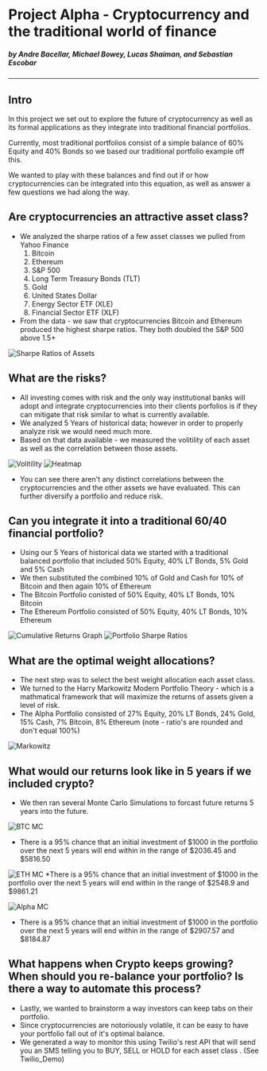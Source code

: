 # Project Alpha - Cryptocurrency and the traditional world of finance
##### by Andre Bacellar, Michael Bowey, Lucas Shaiman, and Sebastian Escobar
---

## Intro 
In this project we set out to explore the future of cryptocurrency as well as its formal applications as they integrate into traditional financial portfolios. 

Currently, most traditional portfolios consist of a simple balance of 60% Equity and 40% Bonds so we based our traditional portfolio example off this.

We wanted to play with these balances and find out if or how cryptocurrencies can be integrated into this equation, as well as answer a few questions we had along the way.


## Are cryptocurrencies an attractive asset class?
 * We analyzed the sharpe ratios of a few asset classes we pulled from Yahoo Finance
    1. Bitcoin
    2. Ethereum
    3. S&P 500
    4. Long Term Treasury Bonds (TLT)
    5. Gold
    6. United States Dollar
    7. Energy Sector ETF (XLE)
    8. Financial Sector ETF (XLF)
 * From the data - we saw that cryptocurrencies Bitcoin and Ethereum produced the highest sharpe ratios. They both doubled the S&P 500 above 1.5+

![Sharpe Ratios of Assets](images/sharpe_ratios_of_assets.png)


## What are the risks?
* All investing comes with risk and the only way institutional banks will adopt and integrate cryptocurrencies into their clients porfolios is if they can mitigate that risk similar to what is currently available.
* We analyzed 5 Years of historical data; however in order to properly analyze risk we would need much more.
* Based on that data available - we measured the volitility of each asset as well as the correlation between those assets.

![Volitility](images/volitility_graph.png)
![Heatmap](images/heatmap.png)
* You can see there aren't any distinct correlations between the cryptocurrencies and the other assets we have evaluated. This can further diversify a portfolio and reduce risk. 


## Can you integrate it into a traditional 60/40 financial portfolio?
* Using our 5 Years of historical data we started with a traditional balanced portfolio that included 50% Equity, 40% LT Bonds, 5% Gold and 5% Cash 
* We then substituted the combined 10% of Gold and Cash for 10% of Bitcoin and then again 10% of Ethereum
* The Bitcoin Portfolio conisted of 50% Equity, 40% LT Bonds, 10% Bitcoin
* The Ethereum Portfolio consisted of 50% Equity, 40% LT Bonds, 10% Ethereum


![Cumulative Returns Graph](images/cumulative_returns_graph.png)
![Portfolio Sharpe Ratios](images/portfolio_sharpe_ratios.png)



## What are the optimal weight allocations?
* The next step was to select the best weight allocation each asset class. 
* We turned to the Harry Markowitz Modern Portfolio Theory - which is a mathmatical framework that will maximize the returns of assets given a level of risk. 
* The Alpha Portfolio consisted of 27% Equity, 20% LT Bonds, 24% Gold, 15% Cash, 7% Bitcoin, 8% Ethereum (note - ratio's are rounded and don't equal 100%)


![Markowitz](images/markowitz.png)

## What would our returns look like in 5 years if we included crypto?
* We then ran several Monte Carlo Simulations to forcast future returns 5 years into the future. 

![BTC MC](images/btc_mc.png)
* There is a 95% chance that an initial investment of $1000 in the portfolio over the next 5 years will end within in the range of $2036.45 and $5816.50

![ETH MC](images/eth_mc.png)
*There is a 95% chance that an initial investment of $1000 in the portfolio over the next 5 years will end within in the range of $2548.9 and $9861.21


![Alpha MC](images/alpha_mc.png)
* There is a 95% chance that an initial investment of $1000 in the portfolio over the next 5 years will end within in the range of $2907.57 and $8184.87



## What happens when Crypto keeps growing? When should you re-balance your portfolio? Is there a way to automate this process?

* Lastly, we wanted to brainstorm a way investors can keep tabs on their portfolio. 
* Since cryptocurrencies are notoriously volatile, it can be easy to have your portfolio fall out of it's optimal balance. 
* We generated a way to monitor this using Twilio's rest API that will send you an SMS telling you to BUY, SELL or HOLD for each asset class . (See Twilio_Demo)
